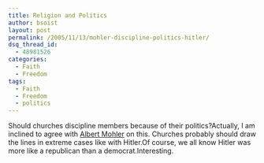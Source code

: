 ```yaml
---
title: Religion and Politics
author: bsoist
layout: post
permalink: /2005/11/13/mohler-discipline-politics-hitler/
dsq_thread_id:
  - 48981526
categories:
  - Faith
  - Freedom
tags:
  - Faith
  - Freedom
  - politics
---
```

Should churches discipline members because of their politics?Actually, I am inclined to agree with [Albert Mohler][1] on this. Churches probably should draw the lines in extreme cases like with Hitler.Of course, we all know Hitler was more like a republican than a democrat.Interesting.

 [1]: http://www.crosswalk.com/news/weblogs/mohler/?adate=5/12/2005#1329764